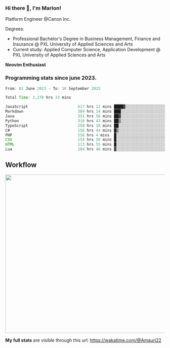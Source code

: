
### Hi there 👋, I'm Marlon!

Platform Engineer @Canon Inc.

Degrees: 
- Professional Bachelor's Degree in Business Management, Finance and Insurance @ PXL University of Applied Sciences and Arts
- Current study: Applied Computer Science, Application Development @ PXL University of Applied Sciences and Arts

**Neovim Enthusiast**

### Programming stats since june 2023.
<!--START_SECTION:waka-->

```java
From: 02 June 2023 - To: 16 September 2025

Total Time: 3,278 hrs 33 mins

JavaScript                      617 hrs 12 mins ████▓░░░░░░░░░░░░░░░░░░░░   18.42 %
Markdown                        389 hrs 14 mins ███░░░░░░░░░░░░░░░░░░░░░░   11.61 %
Java                            351 hrs 56 mins ██▓░░░░░░░░░░░░░░░░░░░░░░   10.50 %
Python                          316 hrs 43 mins ██▒░░░░░░░░░░░░░░░░░░░░░░   09.45 %
TypeScript                      258 hrs 18 mins ██░░░░░░░░░░░░░░░░░░░░░░░   07.71 %
C#                              156 hrs 44 mins █▒░░░░░░░░░░░░░░░░░░░░░░░   04.68 %
PHP                             156 hrs 4 mins  █░░░░░░░░░░░░░░░░░░░░░░░░   04.66 %
CSS                             154 hrs 50 mins █░░░░░░░░░░░░░░░░░░░░░░░░   04.62 %
HTML                            113 hrs 55 mins █░░░░░░░░░░░░░░░░░░░░░░░░   03.40 %
Lua                             104 hrs 46 mins ▓░░░░░░░░░░░░░░░░░░░░░░░░   03.13 %
```

<!--END_SECTION:waka-->

## Workflow
<a href="https://wakatime.com"><img width="750" height="500" src="https://wakatime.com/share/@Amauri22/c9755ad7-b574-44e4-a9ee-ddb3582724ea.png" /></a>

**My full stats** are visible through this url: https://wakatime.com/@Amauri22
